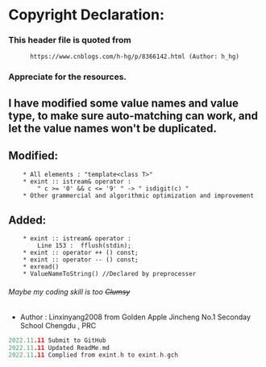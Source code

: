 # Copyright Declaration:
### This header file is quoted from
		  https://www.cnblogs.com/h-hg/p/8366142.html (Author: h_hg)
### Appreciate for the resources.
	
## I have modified some value names and value type, to make sure auto-matching can work, and let the value names won't be duplicated.

## Modified: 
		* All elements : "template<class T>"
		* exint :: istream& operator : 
			" c >= '0' && c <= '9' " -> " isdigit(c) "
		* Other grammercial and algorithmic optimization and improvement
## Added:
		* exint :: istream& operator : 
			Line 153 : 	fflush(stdin);
		* exint :: operator ++ () const;
		* exint :: operator -- () const;
		* exread()
		* ValueNameToString() //Declared by preprocesser

###### Maybe my coding skill is too ~~Clumsy~~

* Author : Linxinyang2008 from Golden Apple Jincheng No.1 Seconday School Chengdu , PRC

```cpp
2022.11.11 Submit to GitHub
2022.11.11 Updated ReadMe.md
2022.11.11 Complied from exint.h to exint.h.gch

```
